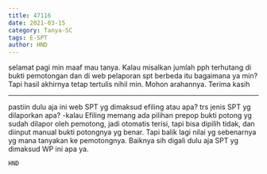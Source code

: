 ```yaml
---
title: 47116
date: 2021-03-15
category: Tanya-SC
tags: E-SPT
author: HND
---
```


selamat pagi min maaf mau tanya. Kalau misalkan jumlah pph terhutang di bukti pemotongan dan di web pelaporan spt berbeda itu bagaimana ya min? Tapi hasil akhirnya tetap tertulis nihil min. Mohon arahannya. Terima kasih

---

pastiin dulu aja ini web SPT yg dimaksud efiling atau apa? trs jenis SPT yg dilaporkan apa? -kalau Efiling memang ada pilihan prepop bukti potong yg sudah dilapor oleh pemotong, jadi otomatis terisi, tapi bisa dipilih tidak, dan diinput manual bukti potongnya yg benar. Tapi balik lagi nilai yg sebenarnya yg mana tanyakan ke pemotongnya. Baiknya sih digali dulu aja SPT yg dimaksud WP ini apa ya.

`HND`
